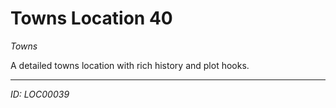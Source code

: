 # Towns Location 40

*Towns*

A detailed towns location with rich history and plot hooks.

---
*ID: LOC00039*